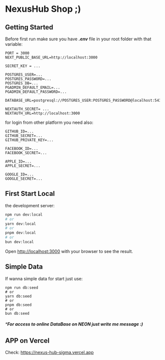 # NexusHub Shop ;)

## Getting Started

Before first run make sure you have **_.env_** file in your root folder with that variable:

```.env
PORT = 3000
NEXT_PUBLIC_BASE_URL=http://localhost:3000

SECRET_KEY = ...

POSTGRES_USER=...
POSTGRES_PASSWORD=...
POSTGRES_DB=...
PGADMIN_DEFAULT_EMAIL=...
PGADMIN_DEFAULT_PASSWORD=...

DATABASE_URL=postgresql://POSTGRES_USER:POSTGRES_PASSWORD@localhost:5432/POSTGRES_DB?

NEXTAUTH_SECRET= ...
NEXTAUTH_URL=http://localhost:3000

```

for login from other platform you need also:

```
GITHUB_ID=...
GITHUB_SECRET=...
GITHUB_PRIVATE_KEY=...

FACEBOOK_ID=...
FACEBOOK_SECRET=...

APPLE_ID=...
APPLE_SECRET=...

GOOGLE_ID=...
GOOGLE_SECRET=...
```

## First Start Local

the development server:

```bash
npm run dev:local
# or
yarn dev:local
# or
pnpm dev:local
# or
bun dev:local
```

Open [http://localhost:3000](http://localhost:3000) with your browser to see the result.

## Simple Data

If wanna simple data for start just use:

```seed
npm run db:seed
# or
yarn db:seed
# or
pnpm db:seed
# or
bun db:seed
```

###### \***_For access to online DataBase on NEON just write me message :)_**

## APP on Vercel

Check:
https://nexus-hub-sigma.vercel.app
